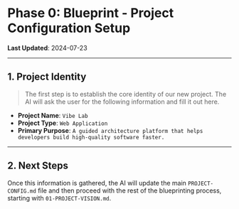 # Phase 0: Blueprint - Project Configuration Setup

**Last Updated**: 2024-07-23

---

## 1. Project Identity
> The first step is to establish the core identity of our new project. The AI will ask the user for the following information and fill it out here.

*   **Project Name**: `Vibe Lab`
*   **Project Type**: `Web Application`
*   **Primary Purpose**: `A guided architecture platform that helps developers build high-quality software faster.`

---

## 2. Next Steps

Once this information is gathered, the AI will update the main `PROJECT-CONFIG.md` file and then proceed with the rest of the blueprinting process, starting with `01-PROJECT-VISION.md`. 